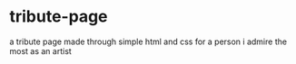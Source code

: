 # tribute-page
a tribute page made through simple html and css for a person i admire the most as an artist
